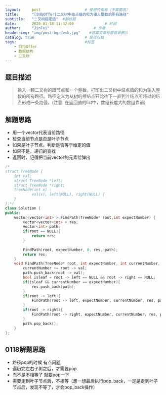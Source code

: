 ```yaml
---
layout:     post                    # 使用的布局（不需要改） 
title:      "[剑指Offer]二叉树中结点值的和为输入整数的所有路径"               # 标题  
subtitle:   "二叉树指定值"  #副标题 
date:       2020-01-18 11:42:00              # 时间 
author:     "JinFei"                    # 作者 
header-img: "img/post-bg-desk.jpg"    #这篇文章标题背景图片 
catalog: true                       # 是否归档 
tags:                               #标签     
    - 剑指Offer 
    - 数据结构
    - 二叉树
---
```


## 题目描述

> 输入一颗二叉树的跟节点和一个整数，打印出二叉树中结点值的和为输入整数的所有路径。路径定义为从树的根结点开始往下一直到叶结点所经过的结点形成一条路径。(注意: 在返回值的list中，数组长度大的数组靠前)

## 解题思路
- 用一个vector代表当前路径
- 检查当前节点是否是叶子节点
- 如果是叶子节点，判断是否等于给定的值
- 如果不是，递归的查找
- 返回时，记得把当前vector的元素给弹出


```C++
/*
struct TreeNode {
	int val;
	struct TreeNode *left;
	struct TreeNode *right;
	TreeNode(int x) :
			val(x), left(NULL), right(NULL) {
	}
};*/
class Solution {
public:
    vector<vector<int> > FindPath(TreeNode* root,int expectNumber) {
        vector<vector<int> > res;
        vector<int> path;
        if(root == NULL){
            return res;
        }
        
        FindPath(root, expectNumber, 0, res, path);
        return res;
    }
    void FindPath(TreeNode* root, int expectNumber, int currentNumber, vector<vector<int> >& res, vector<int>& path){
        currentNumber += root -> val;
        path.push_back(root -> val);
        bool isleaf = root -> left == NULL && root -> right == NULL;
        if(isleaf && currentNumber == expectNumber){
            res.push_back(path);
        }
        if(root -> left){
            FindPath(root -> left, expectNumber, currentNumber, res, path);
        }
        if(root -> right){
            FindPath(root -> right, expectNumber, currentNumber, res, path);
        }
        path.pop_back();
    }
};
```


## 0118解题思路
- 路径pop的时候 有点问题
- 遍历完左右子树之后，才需要pop
- 而不是不相等了 就要pop一下
- 需要走到叶子节点后，不相等（想一想最后执行pop_back，一定是走到叶子节点后，发现不等了，才会pop_back操作）

  